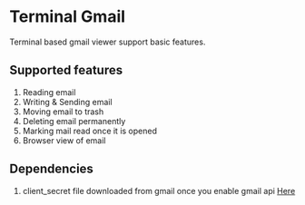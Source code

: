 # Terminal Gmail
Terminal based gmail viewer support basic features.
## Supported features
1. Reading email
2. Writing  & Sending email
3. Moving email to trash
4. Deleting email permanently
5. Marking mail read once it is opened
6. Browser view of email

## Dependencies
1. client_secret file downloaded from gmail once you enable gmail api [Here](https://console.developers.google.com/apis/library)
